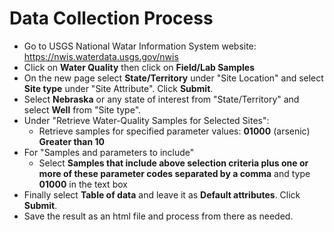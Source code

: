 # Data Collection Process

* Go to USGS National Watar Information System website: https://nwis.waterdata.usgs.gov/nwis
* Click on **Water Quality** then click on **Field/Lab Samples**
* On the new page select **State/Territory** under "Site Location" and select **Site type** under "Site Attribute". Click **Submit**.
* Select **Nebraska** or any state of interest from "State/Territory" and select **Well** from "Site type".
* Under "Retrieve Water-Quality Samples for Selected Sites":
  - Retrieve samples for specified parameter values: **01000** (arsenic) **Greater than 10**
* For "Samples and parameters to include"
  - Select **Samples that include above selection criteria plus one or more of these parameter codes separated by a comma** and type **01000** in the text box
* Finally select **Table of data** and leave it as **Default attributes**. Click **Submit**.
* Save the result as an html file and process from there as needed.
